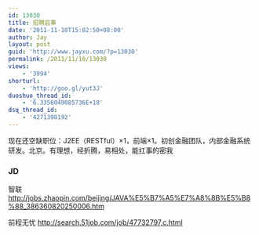 ```yaml
---
id: 13030
title: 招聘启事
date: '2011-11-10T15:02:50+08:00'
author: Jay
layout: post
guid: 'http://www.jayxu.com/?p=13030'
permalink: /2011/11/10/13030
views:
    - '3994'
shorturl:
    - 'http://goo.gl/yut3J'
duoshuo_thread_id:
    - '6.3356049085736E+18'
dsq_thread_id:
    - '4271398192'
---
```


现在还空缺职位：J2EE（RESTful）×1，前端×1。初创金融团队，内部金融系统研发。北京。有理想，经折腾，易相处，能扛事的密我
<h3>JD</h3>
智联
<a href="http://jobs.zhaopin.com/beijing/JAVA%E5%B7%A5%E7%A8%8B%E5%B8%88_386360820250006.htm" target="_blank">http://jobs.zhaopin.com/beijing/JAVA%E5%B7%A5%E7%A8%8B%E5%B8%88_386360820250006.htm</a>

前程无忧
<a href="http://search.51job.com/job/47732797,c.html" target="_blank">http://search.51job.com/job/47732797,c.html</a>